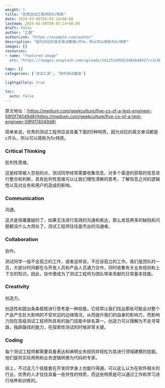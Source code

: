 ```yaml
---
weight: 1
title: "优秀测试工程师的5c特质"
date: 2024-03-08T09:03:14+08:00
lastmod: 2024-03-08T09:03:14+08:00
draft: false
author: "乙醇"
authorLink: "https://example.com/author"
description: "因为对应的英文单词都是c开头，所以可以简称为5c特质"
images: []
resources:
- name: "featured-image"
  src: "https://images.unsplash.com/uploads/14125120591540eb48427/c1c4b1aa?w=300"

tags: []
categories: ['测试工具', '软件测试基础']

lightgallery: true

toc:
  auto: false
---
```


原文地址：[https://medium.com/geekculture/five-cs-of-a-test-engineer-59f0f74049d8](https://medium.com/geekculture/five-cs-of-a-test-engineer-59f0f74049d8)

简单来说，优秀的测试工程师应该具备下面的5种特质，因为对应的英文单词都是c开头，所以可以简称为5c特质。

### **Critical Thinking**

批判性思维。

这是经常被人忽视的点，测试同学经常需要收集信息，对多个渠道的获取的信息进行整合和判断，具有批判性思维可以让我们理性清晰的思考，了解信息之间的逻辑性以及对业务和用户的造成的影响。

### **Communication**

沟通。

这点是毋庸置疑的了，如果无法进行高效的沟通和表达，那么发现再多的缺陷和问题都没什么大用处了，测试工程师往往是杰出的沟通者。

### **Collaboration**

协作。

测试同学一般不会孤立的工作，或者这样说，不应该孤立的工作。我们是团队的一员，大部分时间都在与开发人员和产品人员通力合作，同时收集有关业务规则和上下文的知识。因此，协作便成为了测试工程师为团队带来贡献的日常基本技能。

### **Creativity**

创造力。

创造性和跳出条条框框进行思考是一种技能，它经常让我们找出那些可能会对整个产品产生巨大影响的不受欢迎的边缘情况，从而提升我们的自身的影响力，而影响力则在高级测试工程师所具有的独门技能中排名第一。创造力可以理解为不走寻常路，独辟蹊径的能力，在探索性测试的时候非常关键。

### **Coding**

每个测试工程师都需要具备表达和阐明业务规则并轻松为其进行领域建模的技能。他们是将实际用例和业务逻辑转换为代码的专家。

综上，不过这几个技能套在开发同学身上也能行得通，可以这么认为在软件相关的行业，优秀的人才往往具备一些共性的特质，而这些特质是可以通过工作和学习进行培养和训练的。